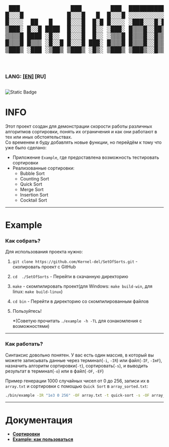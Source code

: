 <div style="width: 100%; overflow-x: auto;">
  <pre style="font-family: monospace; font-size: 2vw; line-height: 1.14; white-space: pre;">
 ███              ███        ███  ████████████████████████
█░░░█            █░░░█   █  █░░░█ ░░░░░░░░░░░░░██░░░░░░░░
█░░░░  ██   █    █░░░█  █░█ █░░░░ ░███░░░█░██░░██░░███░░░
▒███░ █░░█ ████  █░░░█  █░░ ░███░ █▒▒▒█░░██▒▒█░██░█▒▒▒░░
▒▒▒▒█ ████ ░█░░  █░░░█  █░░ ░▒▒▒█ █▒▒▒█░░█▒▒▒▒░██░▒██▒░░
█▒▒▒█ █▒▒▒ ░█░░█ █░░░█ ███░ █▒▒▒█ █▒▒▒█░░█▒▒▒▒░██░▒▒▒█░
▒███▒ ░███ ░▒██▒ ▒███▒ ░█▒░ ▒███▒ ▒███▒░░█▒▒▒▒░█░░███▒░
  </pre>
</div>

<div style="display: flex; justify-content: space-between; align-items: center; width: 100%;">
  <div>
    <h3>LANG: <a href="./README.md">[EN]</a> [RU]</h3>
  </div>
</div>

![Static Badge](https://img.shields.io/badge/17+-blue?logo=c%2B%2B)
# INFO

Этот проект создан для демонстрации скорости работы различных алгоритмов сортировки, понять их ограничения и как они работают в тех или иных обстоятельствах.<br>
Со временем я буду добaвлять новые функции, но перейдём к тому что уже было сделано:
* Приложение `Example`, где предоставлена возможность тестировать сортировки 
* Реализованные сортировки:
  * Bubble Sort
  * Counting Sort
  * Quick Sort
  * Merge Sort
  * Insertion Sort
  * Cocktail Sort

----
# Example

### Как собрать?
Для использования проекта нужно:
1. `git clone https://github.com/Kernel-del/SetOfSorts.git` - скопировать проект с GitHub
2. `cd  ./SetOfSorts` - Перейти в скачанную директорию
3. `make` - скомпилировать проект(для Windows: `make build-win`, для linux: `make build-linux`)
4. `cd bin` - Перейти в директорию со скомпилированным файлов
5. Пользуйтесь! 

    *(Советую прочитать `./example -h -TL` для ознакомления с возможностями)
---
### Как работать?
Синтаксис довольно понятен. У вас есть один массив, в который вы можете записывать данные через терминал(`-i`, `-IR`) или файл(`-IF`, `-ImF`), назначить алгоритм сортировки(`-t`), сортировать(`-s`), и выводить результат в терминал(`-o`) или в файл(`-OF`, `-EF`)

Пример генерации 1000 случайных чисел от 0 до 256, записи их в `array.txt` и сортировки с помощью `Quick Sort` в `array_sorted.txt`:
```bash
./bin/example -IR "1e3 0 256" -OF array.txt -t quick-sort -s -OF array_sorted.txt
```
---
# Документация
<ul>
  <li><a href="ru/sorts.md" id="next-sorts"><strong>Сортировки</strong></a></li>
  <li><a href="ru/example.md" id="next-example"><strong>Example: как пользоваться</strong></a></li>
</ul>
